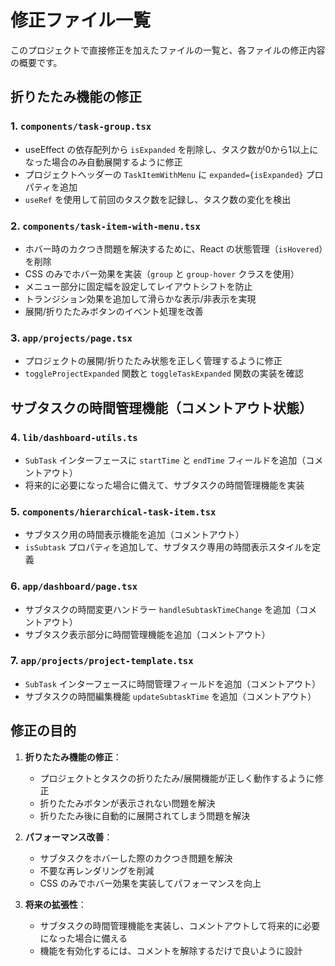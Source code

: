 # 修正ファイル一覧

このプロジェクトで直接修正を加えたファイルの一覧と、各ファイルの修正内容の概要です。

## 折りたたみ機能の修正

### 1. `components/task-group.tsx`

- useEffect の依存配列から `isExpanded` を削除し、タスク数が0から1以上になった場合のみ自動展開するように修正
- プロジェクトヘッダーの `TaskItemWithMenu` に `expanded={isExpanded}` プロパティを追加
- `useRef` を使用して前回のタスク数を記録し、タスク数の変化を検出

### 2. `components/task-item-with-menu.tsx`

- ホバー時のカクつき問題を解決するために、React の状態管理（`isHovered`）を削除
- CSS のみでホバー効果を実装（`group` と `group-hover` クラスを使用）
- メニュー部分に固定幅を設定してレイアウトシフトを防止
- トランジション効果を追加して滑らかな表示/非表示を実現
- 展開/折りたたみボタンのイベント処理を改善

### 3. `app/projects/page.tsx`

- プロジェクトの展開/折りたたみ状態を正しく管理するように修正
- `toggleProjectExpanded` 関数と `toggleTaskExpanded` 関数の実装を確認

## サブタスクの時間管理機能（コメントアウト状態）

### 4. `lib/dashboard-utils.ts`

- `SubTask` インターフェースに `startTime` と `endTime` フィールドを追加（コメントアウト）
- 将来的に必要になった場合に備えて、サブタスクの時間管理機能を実装

### 5. `components/hierarchical-task-item.tsx`

- サブタスク用の時間表示機能を追加（コメントアウト）
- `isSubtask` プロパティを追加して、サブタスク専用の時間表示スタイルを定義

### 6. `app/dashboard/page.tsx`

- サブタスクの時間変更ハンドラー `handleSubtaskTimeChange` を追加（コメントアウト）
- サブタスク表示部分に時間管理機能を追加（コメントアウト）

### 7. `app/projects/project-template.tsx`

- `SubTask` インターフェースに時間管理フィールドを追加（コメントアウト）
- サブタスクの時間編集機能 `updateSubtaskTime` を追加（コメントアウト）

## 修正の目的

1. **折りたたみ機能の修正**：
   - プロジェクトとタスクの折りたたみ/展開機能が正しく動作するように修正
   - 折りたたみボタンが表示されない問題を解決
   - 折りたたみ後に自動的に展開されてしまう問題を解決

2. **パフォーマンス改善**：
   - サブタスクをホバーした際のカクつき問題を解決
   - 不要な再レンダリングを削減
   - CSS のみでホバー効果を実装してパフォーマンスを向上

3. **将来の拡張性**：
   - サブタスクの時間管理機能を実装し、コメントアウトして将来的に必要になった場合に備える
   - 機能を有効化するには、コメントを解除するだけで良いように設計
